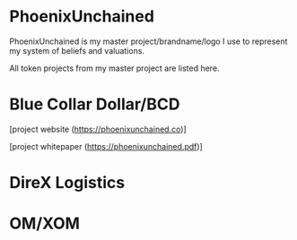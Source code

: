 # PhoenixUnchained
PhoenixUnchained is my master project/brandname/logo I use to represent my system of beliefs and valuations.

All token projects from my master project are listed here.
# Blue Collar Dollar/BCD
[project website (https://phoenixunchained.co)]

[project whitepaper (https://phoenixunchained.pdf)]
# DireX Logistics
# OM/XOM
